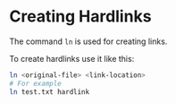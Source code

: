 # Creating Hardlinks

The command `ln` is used for creating links.

To create hardlinks use it like this:

```bash
ln <original-file> <link-location>
# For example
ln test.txt hardlink
```

